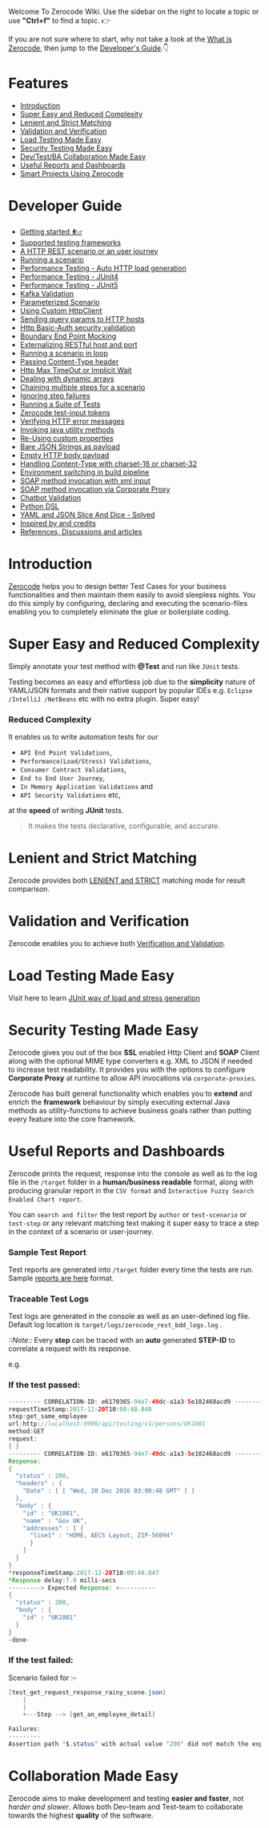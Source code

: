 Welcome To Zerocode Wiki. Use the sidebar on the right to locate a topic or use **"Ctrl+f"** to find a topic. 👉

If you are not sure where to start, why not take a look at the [What is Zerocode](https://github.com/authorjapps/zerocode/wiki/What-is-Zerocode-testing), then jump to the [Developer's Guide]().👇

Features
===
   * [Introduction](#introduction)
   * [Super Easy and Reduced Complexity](#super-easy-and-reduced-complexity)
   * [Lenient and Strict Matching](#lenient-and-strict-matching)
   * [Validation and Verification](#validation-and-verification)
   * [Load Testing Made Easy](#load-testing-made-easy)
   * [Security Testing Made Easy](#security-testing-made-easy)
   * [Dev/Test/BA Collaboration Made Easy](#collaboration-made-easy)
   * [Useful Reports and Dashboards](#useful-reports-and-dashboards)
   * [Smart Projects Using Zerocode](#smart-projects-using-zerocode)

Developer Guide
===
* [Getting started ⛹‍♂](#getting-started-)
* [Supported testing frameworks](#supported-testing-frameworks)
* [A HTTP REST scenario or an user journey](#single-scenario-with-single-step)
* [Running a scenario](#running-a-single-scenario-test)
* [Performance Testing - Auto HTTP load generation](#)
* [Performance Testing - JUnit4](#)
* [Performance Testing - JUnit5](#)
* [Kafka Validation](#kafka-testing)
* [Parameterized Scenario](#paramterized-scenario)
* [Using Custom HttpClient](#overriding-with-custom-httpclient-with-project-demand)
* [Sending query params to HTTP hosts](#sending-query-params-in-url-or-separately)
* [Http Basic-Auth security validation](#http-basic-authentication-step-using-zerocode)
* [Boundary End Point Mocking](#place-holders-for-end-point-mocking)
* [Externalizing RESTful host and port](#externalizing-restful-host-and-port-into-properties-files)
* [Running a scenario in loop](#running-with-scenario-loop)
* [Passing Content-Type header](#passing-content-type-applicationx-www-form-urlencoded-header)
* [Http Max TimeOut or Implicit Wait](#http-max-timeout-or-implicit-wait)
* [Dealing with dynamic arrays](#step-dealing-with-arrays)
* [Chaining multiple steps for a scenario](#chaining-multiple-steps-for-a-scenario)
* [Ignoring step failures](#enabling-ignorestepfailures-for-executing-all-steps-in-a-scenario)
* [Running a Suite of Tests](#running-a-suite-of-tests)
* [Zerocode test-input tokens](#generating-random-strings-random-numbers-and-static-strings)
* [Verifying HTTP error messages](#asserting-general-and-exception-messages)
* [Invoking java utility methods](#calling-java-methodsapis-for-doing-specific-tasks)
* [Re-Using custom properties](#using-any-properties-file-key-value-in-the-steps)
* [Bare JSON Strings as payload](#bare-json-string-still-a-valid-json)
* [Empty HTTP body payload](#bare-json-string-still-a-valid-json)
* [Handling Content-Type with charset-16 or charset-32](#handling-content-type-with-charset-16-or-charset-32)
* [Environment switching in build pipeline](#)
* [SOAP method invocation with xml input](#soap-method-invocation-example-with-xml-input)
* [SOAP method invocation via Corporate Proxy](#soap-method-invocation-where-corporate-proxy-enabled)
* [Chatbot Validation](#chatbot-validation)
* [Python DSL](#python)
* [YAML and JSON Slice And Dice - Solved](#json-slice-and-dice---solved)
* [Inspired by and credits]()
* [References, Discussions and articles](#references-dicussions-and-articles)

Introduction
===
[Zerocode](https://github.com/authorjapps/zerocode/blob/master/README.md) helps you to design better Test Cases for your business functionalities and then maintain them easily to avoid sleepless nights. You do this simply by configuring, declaring and executing the scenario-files enabling you to completely eliminate the glue or boilerplate coding.

Super Easy and Reduced Complexity
===
Simply annotate your test method with **@Test** and run like `JUnit` tests. 

Testing becomes an easy and effortless job due to the **simplicity** nature of YAML/JSON formats and their native support by popular IDEs e.g. `Eclipse /IntelliJ /NetBeans` etc with no extra plugin. Super easy!

### Reduced Complexity
It enables us to write automation tests for our 
+ `API End Point Validations`, 
+ `Performance(Load/Stress) Validations`, 
+ `Consumer Contract Validations`, 
+ `End to End User Journey`, 
+ `In Memory Application Validations`  and 
+ `API Security Validations` etc, 

at the **speed** of writing **JUnit** tests.

> It makes the tests declarative, configurable, and accurate.

Lenient and Strict Matching
===
Zerocode provides both [LENIENT and STRICT](https://github.com/authorjapps/zerocode/wiki/Strict-Mode-Payload-Comparison) matching mode for result comparison.


Validation and Verification
===
Zerocode enables you to achieve both [Verification and Validation](https://en.wikipedia.org/wiki/Verification_and_validation).


Load Testing Made Easy
===
Visit here to learn [JUnit way of load and stress generation](https://github.com/authorjapps/zerocode/wiki/Load-or-Performance-Testing-(IDE-based))

Security Testing Made Easy
===
Zerocode gives you out of the box **SSL** enabled Http Client and **SOAP** Client along with the optional MIME type converters e.g. XML to JSON if needed to increase test readability. It provides you with the options to configure **Corporate Proxy** at runtime to allow API invocations via `corporate-proxies`.

Zerocode has built general functionality which enables you to **extend** and enrich the **framework** behaviour by simply executing external Java methods as utility-functions to achieve business goals rather than putting every feature into the core framework. 


Useful Reports and Dashboards
===
Zerocode prints the request, response into the console as well as to the log file in the `/target` folder in a **human/business readable** format, along with producing granular report in the `CSV format` and `Interactive Fuzzy Search Enabled Chart report`. 

You can `search and filter` the test report by `author` or `test-scenario` or `test-step` or any relevant matching text making it super easy to trace a step in the context of a scenario or user-journey.

### Sample Test Report

Test reports are generated into  `/target`  folder every time the tests are run. Sample [reports are here](https://github.com/authorjapps/zerocode/blob/master/README.md#6) format. 

### Traceable Test Logs

Test logs are generated in the console as well as an user-defined log file. Default log location is  `target/logs/zerocode_rest_bdd_logs.log` . 

_::Note::_
Every **step** can be traced with an **auto** generated **STEP-ID** to correlate a request with its response.

e.g.
### If the test passed: 
```java
--------- CORRELATION-ID: e6170365-94e7-49dc-a1a3-5e102468acd9 ---------
requestTimeStamp:2017-12-20T10:00:48.840
step:get_same_employee
url:http://localhost:9999/api/testing/v1/persons/UK1001
method:GET
request:
{ } 
--------- CORRELATION-ID: e6170365-94e7-49dc-a1a3-5e102468acd9 ---------
Response:
{
  "status" : 200,
  "headers" : {
    "Date" : [ [ "Wed, 20 Dec 2016 03:00:48 GMT" ] ]
  },
  "body" : {
    "id" : "UK1001",
    "name" : "Gov UK",
    "addresses" : [ {
      "line1" : "HOME, AECS Layout, ZIP-56094"
      }
    ]
  }
}
*responseTimeStamp:2017-12-20T10:00:48.847 
*Response delay:7.0 milli-secs 
---------> Expected Response: <----------
{
  "status" : 200,
  "body" : {
    "id" : "UK1001"
  }
} 
-done-
```

### If the test failed: 

Scenario failed for :- 

```java
[test_get_request_response_rainy_scene.json] 
	|
	|
	+---Step --> [get_an_employee_detail] 

Failures:
--------- 
Assertion path '$.status' with actual value '200' did not match the expected value '400'
```

Collaboration Made Easy
===
Zerocode aims to make development and testing **easier and faster**, not _harder and slower_. Allows both Dev-team and Test-team to collaborate towards the highest **quality** of the software. 

